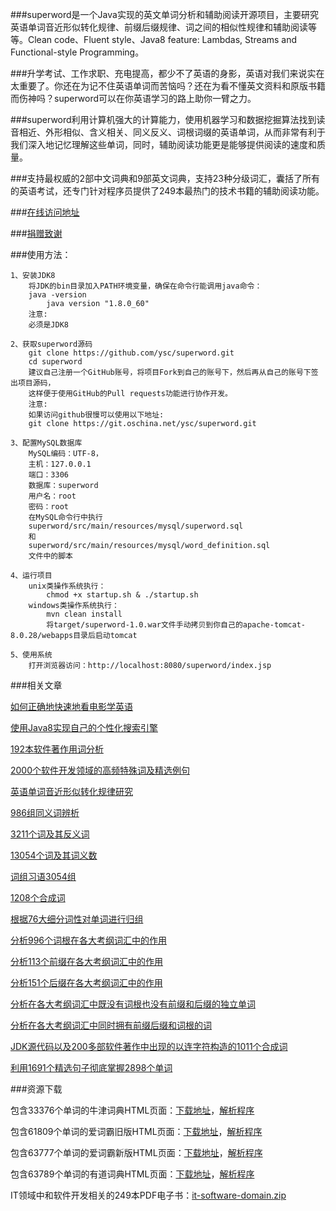 ###superword是一个Java实现的英文单词分析和辅助阅读开源项目，主要研究英语单词音近形似转化规律、前缀后缀规律、词之间的相似性规律和辅助阅读等等。Clean code、Fluent style、Java8 feature: Lambdas, Streams and Functional-style Programming。

###升学考试、工作求职、充电提高，都少不了英语的身影，英语对我们来说实在太重要了。你还在为记不住英语单词而苦恼吗？还在为看不懂英文资料和原版书籍而伤神吗？superword可以在你英语学习的路上助你一臂之力。

###superword利用计算机强大的计算能力，使用机器学习和数据挖掘算法找到读音相近、外形相似、含义相关、同义反义、词根词缀的英语单词，从而非常有利于我们深入地记忆理解这些单词，同时，辅助阅读功能更是能够提供阅读的速度和质量。

###支持最权威的2部中文词典和9部英文词典，支持23种分级词汇，囊括了所有的英语考试，还专门针对程序员提供了249本最热门的技术书籍的辅助阅读功能。

###[在线访问地址](http://123.56.99.179/)

###[捐赠致谢](https://github.com/ysc/QuestionAnsweringSystem/wiki/donation)

###使用方法：

    1、安装JDK8
        将JDK的bin目录加入PATH环境变量，确保在命令行能调用java命令：
        java -version
            java version "1.8.0_60"
        注意:
        必须是JDK8
            
    2、获取superword源码
        git clone https://github.com/ysc/superword.git
        cd superword
        建议自己注册一个GitHub账号，将项目Fork到自己的账号下，然后再从自己的账号下签出项目源码，
        这样便于使用GitHub的Pull requests功能进行协作开发。
        注意:
        如果访问github很慢可以使用以下地址:
        git clone https://git.oschina.net/ysc/superword.git
        
    3、配置MySQL数据库
        MySQL编码：UTF-8，
        主机：127.0.0.1
        端口：3306
        数据库：superword
        用户名：root
        密码：root
        在MySQL命令行中执行
        superword/src/main/resources/mysql/superword.sql
        和
        superword/src/main/resources/mysql/word_definition.sql
        文件中的脚本   
    
    4、运行项目
        unix类操作系统执行：
            chmod +x startup.sh & ./startup.sh
        windows类操作系统执行：
            mvn clean install
            将target/superword-1.0.war文件手动拷贝到你自己的apache-tomcat-8.0.28/webapps目录后启动tomcat

    5、使用系统
        打开浏览器访问：http://localhost:8080/superword/index.jsp

###相关文章

[如何正确地快速地看电影学英语](http://my.oschina.net/apdplat/blog/530605)

[使用Java8实现自己的个性化搜索引擎](http://my.oschina.net/apdplat/blog/396193)

[192本软件著作用词分析](http://my.oschina.net/apdplat/blog/392496)

[2000个软件开发领域的高频特殊词及精选例句](http://my.oschina.net/apdplat/blog/389200)

[英语单词音近形似转化规律研究](http://my.oschina.net/apdplat/blog/378569)

[986组同义词辨析](http://my.oschina.net/apdplat/blog/392944)

[3211个词及其反义词](http://my.oschina.net/apdplat/blog/392954)

[13054个词及其词义数](http://my.oschina.net/apdplat/blog/393278)

[词组习语3054组](http://my.oschina.net/apdplat/blog/393374)

[1208个合成词](http://my.oschina.net/apdplat/blog/393724)

[根据76大细分词性对单词进行归组](http://my.oschina.net/apdplat/blog/393771)

[分析996个词根在各大考纲词汇中的作用](http://my.oschina.net/apdplat/blog/391865)

[分析113个前缀在各大考纲词汇中的作用](http://my.oschina.net/apdplat/blog/392456)

[分析151个后缀在各大考纲词汇中的作用](http://my.oschina.net/apdplat/blog/392466)

[分析在各大考纲词汇中既没有词根也没有前缀和后缀的独立单词](http://my.oschina.net/apdplat/blog/392483)

[分析在各大考纲词汇中同时拥有前缀后缀和词根的词](http://my.oschina.net/apdplat/blog/392490)

[JDK源代码以及200多部软件著作中出现的以连字符构造的1011个合成词](http://my.oschina.net/apdplat/blog/394495)

[利用1691个精选句子彻底掌握2898个单词](http://my.oschina.net/apdplat/blog/394941)

###资源下载

包含33376个单词的牛津词典HTML页面：[下载地址](http://pan.baidu.com/s/1pJmwr95)，[解析程序](https://github.com/ysc/superword/blob/master/src/main/java/org/apdplat/superword/tools/WordClassifierForOxford.java)

包含61809个单词的爱词霸旧版HTML页面：[下载地址](http://pan.baidu.com/s/1bnD9gy7)，[解析程序](https://github.com/ysc/superword/blob/a78ab4aa2ab62fddeb664065accb06e538eb0059/src/main/java/org/apdplat/superword/tools/WordClassifier.java)

包含63777个单词的爱词霸新版HTML页面：[下载地址](http://pan.baidu.com/s/1ntky0zR)，[解析程序](https://github.com/ysc/superword/blob/master/src/main/java/org/apdplat/superword/tools/WordClassifier.java)

包含63789个单词的有道词典HTML页面：[下载地址](http://pan.baidu.com/s/1pJH4ugj)，[解析程序](https://github.com/ysc/superword/blob/master/src/main/java/org/apdplat/superword/tools/WordClassifierForYouDao.java)

IT领域中和软件开发相关的249本PDF电子书：[it-software-domain.zip](http://pan.baidu.com/s/1kT1NA3l)